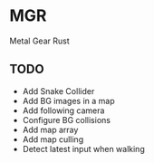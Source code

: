 # MGR

Metal Gear Rust

## TODO

- Add Snake Collider
- Add BG images in a map
- Add following camera
- Configure BG collisions
- Add map array
- Add map culling
- Detect latest input when walking
